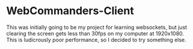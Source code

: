 # WebCommanders-Client

This was initially going to be my project for learning websockets, but just clearing the screen gets
less than 30fps on my computer at 1920x1080. This is ludicrously poor performance, so I decided to
try something else.